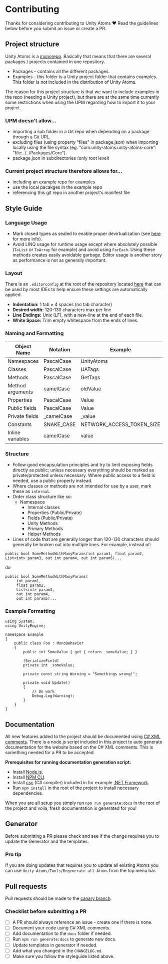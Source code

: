 # Contributing

Thanks for considering contributing to Unity Atoms ❤️ Read the guidelines below before you submit an issue or create a PR.

## Project structure

Unity Atoms is a [monorepo](https://en.wikipedia.org/wiki/Monorepo). Basically that means that there are several packages / projects contained in one repository.

-   Packages - contains all the different packages.
-   Examples - this folder is a Unity project folder that contains examples. This folder is not included in the distribution of Unity Atoms.

The reason for this project structure is that we want to include examples in the repo (needing a Unity project), but there are at the same time currently some restrictions when using the UPM regarding how to import it to your project.

### UPM doesn't allow...

-   importing a sub folder in a Git repo when depending on a package through a Git URL.
-   excluding files (using property "files" in package.json) when importing locally using the file syntax (eg. "com.unity-atoms.unity-atoms-core": "file:../../Packages/Core").
-   package.json in subdirectories (only root level)

### Current project structure therefore allows for...

-   including an example repo for examples
-   use the local pacakges in the example repo
-   referencing this git repo in another project's manifest file

## Style Guide

### Language Usage

-   Mark closed types as sealed to enable proper devirtualization (see [here](https://blogs.unity3d.com/2016/07/26/il2cpp-optimizations-devirtualization/) for more info).
-   Avoid LINQ usage for runtime usage except where absolutely possible (`ToList` or `ToArray` for example) and avoid using `ForEach`. Using these methods creates easily avoidable garbage. Editor usage is another story as performance is not as generally important.

### Layout

There is an `.editorconfig` at the root of the repository located [here](/.editorconfig) that can be used by most IDEs to help ensure these settings are automatically applied.

-   **Indentation:** 1 tab = 4 spaces (no tab character)
-   **Desired width:** 120-130 characters max per line
-   **Line Endings:** Unix (LF), with a new-line at the end of each file.
-   **White Space:** Trim empty whitespace from the ends of lines.

### Naming and Formatting

| Object Name      | Notation    | Example                   |
| ---------------- | ----------- | ------------------------- |
| Namespaces       | PascalCase  | UnityAtoms                |
| Classes          | PascalCase  | UATags                    |
| Methods          | PascalCase  | GetTags                   |
| Method arguments | camelCase   | oldValue                  |
| Properties       | PascalCase  | Value                     |
| Public fields    | PascalCase  | Value                     |
| Private fields   | \_camelCase | \_value                   |
| Constants        | SNAKE_CASE  | NETWORK_ACCESS_TOKEN_SIZE |
| Inline variables | camelCase   | value                     |

### Structure

-   Follow good encapsulation principles and try to limit exposing fields directly as public; unless necessary everything should be marked as private/protected unless necessary. Where public access to a field is needed, use a public property instead.
-   Where classes or methods are not intended for use by a user, mark these as `internal`.
-   Order class structure like so:
    -   Namespace
        -   Internal classes
        -   Properties (Public/Private)
        -   Fields (Public/Private)
        -   Unity Methods
        -   Primary Methods
        -   Helper Methods
-   Lines of code that are generally longer than 120-130 characters should generally be broken out into multiple lines. For example, instead of:

`public bool SomeMethodWithManyParams(int param1, float param2, List<int> param3, out int param4, out int param5)...`

do

```
public bool SomeMethodWithManyParams(
     int param1,
     float param2,
     List<int> param3,
     out int param4,
     out int param5)...
```

### Example Formatting

```
using System;
using UnityEngine;

namespace Example
{
    public class Foo : MonoBehavior
    {
        public int SomeValue { get { return _someValue; } }

        [SerializeField]
        private int _someValue;

        private const string Warning = "Somethings wrong!";

        private void Update()
        {
            // Do work
            Debug.Log(Warning);
        }
    }
}
```

## Documentation

All new features added to the project should be documented using [C# XML comments](https://docs.microsoft.com/en-us/dotnet/csharp/codedoc). There is a node.js script included in this project to auto generate documentation for the website based on the C# XML comments. This is something needed for a PR to be accepted.

**Prerequisites for running documentation generation script:**

-   Install [Node.js](https://nodejs.org/en/).
-   Install [NPM CLI](https://docs.npmjs.com/cli/npm).
-   Install [csc](https://docs.microsoft.com/en-us/dotnet/csharp/language-reference/compiler-options/command-line-building-with-csc-exe) (C# compiler) included in for example [.NET Framework](https://dotnet.microsoft.com/download/dotnet-framework).
-   Run `npm install` in the root of the project to install necessary dependencies.

When you are all setup you simply run `npm run generate:docs` in the root of the project and voila, fresh documentation is generated for you!

## Generator

Before submitting a PR please check and see if the change requires you to update the Generator and the templates.

### Pro tip

If you are doing updates that requires you to update all existing Atoms you can use `Unity Atoms/Tools/Regenerate all Atoms` from the top menu bar.

## Pull requests

Pull requests should be made to the [canary branch](https://github.com/AdamRamberg/unity-atoms/tree/canary).

### Checklist before submitting a PR

-   [ ] A PR should always reference an issue - create one if there is none.
-   [ ] Document your code using C# XML comments.
-   [ ] Add documentation to the `docs` folder if needed.
-   [ ] Run `npm run generate:docs` to generate new docs.
-   [ ] Update templates in generator if needed.
-   [ ] Add what you changed in the `CHANGELOG.md`.
-   [ ] Make sure you follow the styleguide listed above.
